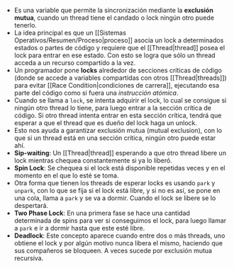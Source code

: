 - Es una variable que permite la sincronización mediante la **exclusión mutua**, cuando un thread tiene el candado o lock ningún otro puede tenerlo.
- La idea principal es que un [[Sistemas Operativos/Resumen/Proceso|proceso]] asocia un lock a determinados estados o partes de código y requiere que el [[Thread|thread]] posea el lock para entrar en ese estado. Con esto se logra que sólo un thread acceda a un recurso compartido a la vez.
- Un programador pone **locks** alrededor de secciones críticas de código (donde se accede a variables compartidas con otros [[Thread|threads]]) para evitar [[Race Condition|condiciones de carrera]], ejecutando esa parte del código como si fuera una *instrucción atómica*.
- Cuando se llama a `lock`, se intenta adquirir el lock, lo cual se consigue si ningún otro thread lo tiene, para luego entrar a la sección crítica de código. Si otro thread intenta entrar en esta sección crítica, tendrá que esperar a que el thread que es dueño del lock haga un unlock.
- Esto nos ayuda a garantizar exclusión mutua (mutual exclusion), con lo que si un thread está en una sección crítica, ningún otro puede estar ahí.
- **Sip-waiting**: Un [[Thread|thread]] esperando a que otro thread libere un lock mientras chequea constantemente si ya lo liberó.
- **Spin Lock**: Se chequea si el lock está disponible repetidas veces y en el momento en el que lo esté se toma.
- Otra forma que tienen los threads de esperar locks es usando `park` y `unpark`, con lo que se fija si el lock está libre, y si no es así, se pone en una cola, llama a `park` y se va a dormir. Cuando el lock se libere se lo despertará.
- **Two Phase Lock**: En una primera fase se hace una cantidad determinada de spins para ver si conseguimos el lock, para luego llamar a `park` e ir a dormir hasta que este esté libre.
- **Deadlock**: Este concepto aparece cuando entre dos o más threads, uno obtiene el lock y por algún motivo nunca libera el mismo, haciendo que sus compañeros se bloqueen. A veces sucede por exclusión mutua recursiva.